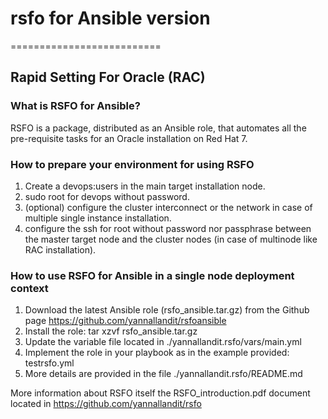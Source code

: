 # rsfo for Ansible version
==========================

Rapid Setting For Oracle (RAC)
------------------------------

### What is RSFO for Ansible?

RSFO is a package, distributed as an Ansible role, that automates all the pre-requisite tasks for an Oracle installation on Red Hat 7.

### How to prepare your environment for using RSFO

1. Create a devops:users in the main target installation node.
2. sudo root for devops without password.
3. (optional) configure the cluster interconnect or the network in case of multiple single instance installation.
4. configure the ssh for root without password nor passphrase between the master target node and the cluster nodes (in case of multinode like RAC installation).

### How to use RSFO for Ansible in a single node deployment context

1. Download the latest Ansible role (rsfo_ansible.tar.gz) from the Github page https://github.com/yannallandit/rsfoansible
2. Install the role: tar xzvf rsfo_ansible.tar.gz
3. Update the variable file located in ./yannallandit.rsfo/vars/main.yml
4. Implement the role in your playbook as in the example provided: testrsfo.yml
5. More details are provided in the file ./yannallandit.rsfo/README.md

More information about RSFO itself the RSFO_introduction.pdf document located in https://github.com/yannallandit/rsfo


